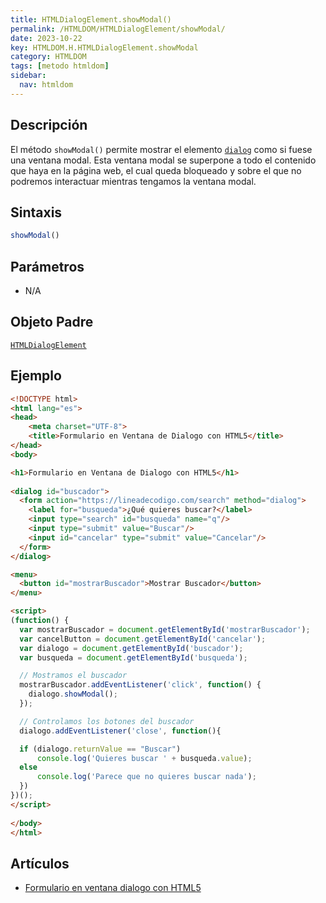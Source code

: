 ```yaml
---
title: HTMLDialogElement.showModal()
permalink: /HTMLDOM/HTMLDialogElement/showModal/
date: 2023-10-22
key: HTMLDOM.H.HTMLDialogElement.showModal
category: HTMLDOM
tags: [metodo htmldom]
sidebar:
  nav: htmldom
---
```


## Descripción


El método `showModal()` permite mostrar el elemento [`dialog`](https://w3api.com/HTML/dialog/) como si fuese una ventana modal. Esta ventana modal se superpone a todo el contenido que haya en la página web, el cual queda bloqueado y sobre el que no podremos interactuar mientras tengamos la ventana modal.


## Sintaxis


```javascript
showModal()
```


## Parámetros

- N/A

## Objeto Padre


[`HTMLDialogElement`](https://www.w3api.com/HTMLDOM/HTMLDialogElement/)


## Ejemplo


```html
<!DOCTYPE html>
<html lang="es">
<head>
    <meta charset="UTF-8">
    <title>Formulario en Ventana de Dialogo con HTML5</title>
</head>
<body>

<h1>Formulario en Ventana de Dialogo con HTML5</h1>
 
<dialog id="buscador">
  <form action="https://lineadecodigo.com/search" method="dialog">
    <label for="busqueda">¿Qué quieres buscar?</label>
    <input type="search" id="busqueda" name="q"/>
    <input type="submit" value="Buscar"/>
    <input id="cancelar" type="submit" value="Cancelar"/>
  </form>
</dialog>

<menu>
  <button id="mostrarBuscador">Mostrar Buscador</button>
</menu>

<script>
(function() {
  var mostrarBuscador = document.getElementById('mostrarBuscador');
  var cancelButton = document.getElementById('cancelar');
  var dialogo = document.getElementById('buscador');
  var busqueda = document.getElementById('busqueda');

  // Mostramos el buscador
  mostrarBuscador.addEventListener('click', function() {
    dialogo.showModal();
  });

  // Controlamos los botones del buscador
  dialogo.addEventListener('close', function(){

  if (dialogo.returnValue == "Buscar")       
	  console.log('Quieres buscar ' + busqueda.value);
  else
	  console.log('Parece que no quieres buscar nada');
  })
})();
</script>
    
</body>
</html>
```


## Artículos

- [Formulario en ventana dialogo con HTML5](https://lineadecodigo.com/html5/formulario-en-ventana-dialogo-con-html5/)
